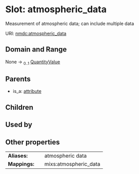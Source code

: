 
# Slot: atmospheric_data


Measurement of atmospheric data; can include multiple data

URI: [nmdc:atmospheric_data](https://microbiomedata/meta/atmospheric_data)


## Domain and Range

None &#8594;  <sub>0..1</sub> [QuantityValue](QuantityValue.md)

## Parents

 *  is_a: [attribute](attribute.md)

## Children


## Used by


## Other properties

|  |  |  |
| --- | --- | --- |
| **Aliases:** | | atmospheric data |
| **Mappings:** | | mixs:atmospheric_data |

